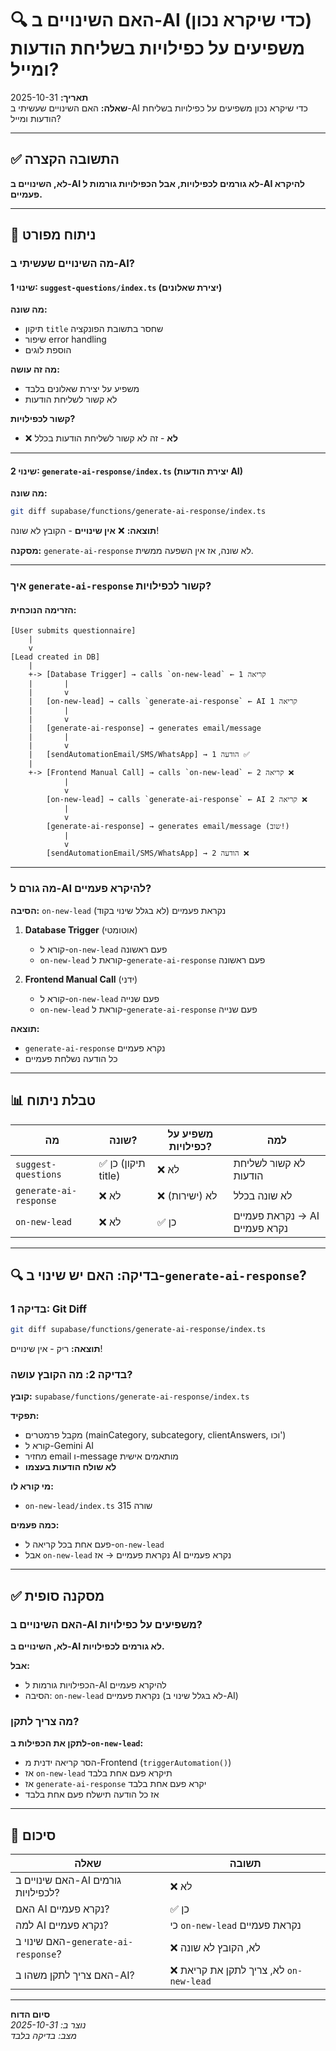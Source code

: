 # 🔍 האם השינויים ב-AI (כדי שיקרא נכון) משפיעים על כפילויות בשליחת הודעות ומייל?

**תאריך:** 2025-10-31  
**שאלה:** האם השינויים שעשיתי ב-AI כדי שיקרא נכון משפיעים על כפילויות בשליחת הודעות ומייל?

---

## ✅ התשובה הקצרה

**לא, השינויים ב-AI לא גורמים לכפילויות, אבל הכפילויות גורמות ל-AI להיקרא פעמיים.**

---

## 🔬 ניתוח מפורט

### מה השינויים שעשיתי ב-AI?

#### שינוי 1: `suggest-questions/index.ts` (יצירת שאלונים)

**מה שונה:**
- תיקון `title` שחסר בתשובת הפונקציה
- שיפור error handling
- הוספת לוגים

**מה זה עושה:**
- משפיע על יצירת שאלונים בלבד
- לא קשור לשליחת הודעות

**קשור לכפילויות?**
- ❌ **לא** - זה לא קשור לשליחת הודעות בכלל

---

#### שינוי 2: `generate-ai-response/index.ts` (יצירת הודעות AI)

**מה שונה:**
```bash
git diff supabase/functions/generate-ai-response/index.ts
```

**תוצאה:** ❌ **אין שינויים** - הקובץ לא שונה!

**מסקנה:** `generate-ai-response` לא שונה, אז אין השפעה ממשית.

---

### איך `generate-ai-response` קשור לכפילויות?

#### הזרימה הנוכחית:

```
[User submits questionnaire]
    |
    v
[Lead created in DB]
    |
    +-> [Database Trigger] → calls `on-new-lead` ← קריאה 1
    |       |
    |       v
    |   [on-new-lead] → calls `generate-ai-response` ← AI קריאה 1
    |       |
    |       v
    |   [generate-ai-response] → generates email/message
    |       |
    |       v
    |   [sendAutomationEmail/SMS/WhatsApp] → הודעה 1 ✅
    |
    +-> [Frontend Manual Call] → calls `on-new-lead` ← קריאה 2 ❌
            |
            v
        [on-new-lead] → calls `generate-ai-response` ← AI קריאה 2 ❌
            |
            v
        [generate-ai-response] → generates email/message (שוב!)
            |
            v
        [sendAutomationEmail/SMS/WhatsApp] → הודעה 2 ❌
```

---

### מה גורם ל-AI להיקרא פעמיים?

**הסיבה:** `on-new-lead` נקראת פעמיים (לא בגלל שינוי בקוד)

1. **Database Trigger** (אוטומטי)
   - קורא ל-`on-new-lead` פעם ראשונה
   - `on-new-lead` קוראת ל-`generate-ai-response` פעם ראשונה

2. **Frontend Manual Call** (ידני)
   - קורא ל-`on-new-lead` פעם שנייה
   - `on-new-lead` קוראת ל-`generate-ai-response` פעם שנייה

**תוצאה:**
- `generate-ai-response` נקרא פעמיים
- כל הודעה נשלחת פעמיים

---

## 📊 טבלת ניתוח

| מה | שונה? | משפיע על כפילויות? | למה |
|---|-------|---------------------|-----|
| `suggest-questions` | ✅ כן (תיקון title) | ❌ לא | לא קשור לשליחת הודעות |
| `generate-ai-response` | ❌ לא | ❌ לא (ישירות) | לא שונה בכלל |
| `on-new-lead` | ❌ לא | ✅ כן | נקראת פעמיים → AI נקרא פעמיים |

---

## 🔍 בדיקה: האם יש שינוי ב-`generate-ai-response`?

### בדיקה 1: Git Diff
```bash
git diff supabase/functions/generate-ai-response/index.ts
```

**תוצאה:** ריק - אין שינויים!

### בדיקה 2: מה הקובץ עושה?

**קובץ:** `supabase/functions/generate-ai-response/index.ts`

**תפקיד:**
- מקבל פרמטרים (mainCategory, subcategory, clientAnswers, וכו')
- קורא ל-Gemini AI
- מחזיר email ו-message מותאמים אישית
- **לא שולח הודעות בעצמו**

**מי קורא לו:**
- `on-new-lead/index.ts` שורה 315

**כמה פעמים:**
- פעם אחת בכל קריאה ל-`on-new-lead`
- אבל `on-new-lead` נקראת פעמיים → אז AI נקרא פעמיים

---

## ✅ מסקנה סופית

### האם השינויים ב-AI משפיעים על כפילויות?

**לא, השינויים ב-AI לא גורמים לכפילויות.**

**אבל:**
- הכפילויות גורמות ל-AI להיקרא פעמיים
- הסיבה: `on-new-lead` נקראת פעמיים (לא בגלל שינוי ב-AI)

### מה צריך לתקן?

**לתקן את הכפילות ב-`on-new-lead`:**
- הסר קריאה ידנית מ-Frontend (`triggerAutomation()`)
- אז `on-new-lead` תיקרא פעם אחת בלבד
- אז `generate-ai-response` יקרא פעם אחת בלבד
- אז כל הודעה תישלח פעם אחת בלבד

---

## 📝 סיכום

| שאלה | תשובה |
|------|-------|
| האם שינויים ב-AI גורמים לכפילויות? | ❌ לא |
| האם AI נקרא פעמיים? | ✅ כן |
| למה AI נקרא פעמיים? | כי `on-new-lead` נקראת פעמיים |
| האם שינוי ב-`generate-ai-response`? | ❌ לא, הקובץ לא שונה |
| האם צריך לתקן משהו ב-AI? | ❌ לא, צריך לתקן את קריאת `on-new-lead` |

---

**סיום הדוח**  
*נוצר ב: 2025-10-31*  
*מצב: בדיקה בלבד*

